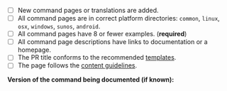<!--
Thank you for contributing!
Please fill in the following checklist, removing items that do not apply.
See also https://github.com/tldr-pages/tldr/blob/main/CONTRIBUTING.md
-->

- [ ] New command pages or translations are added.
- [ ] All command pages are in correct platform directories: `common`, `linux`, `osx`, `windows`, `sunos`, `android`.
- [ ] All command pages have 8 or fewer examples. (**required**)
- [ ] All command page descriptions have links to documentation or a homepage.
- [ ] The PR title conforms to the recommended [templates](/tldr-pages/tldr/blob/main/CONTRIBUTING.md#commit-message).
- [ ] The page follows the [content guidelines](/tldr-pages/tldr/blob/main/CONTRIBUTING.md#guidelines).

**Version of the command being documented (if known):**
